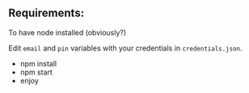 ## Requirements:

To have node installed (obviously?)

Edit `email` and `pin` variables with your credentials in `credentials.json`.

- npm install
- npm start
- enjoy
